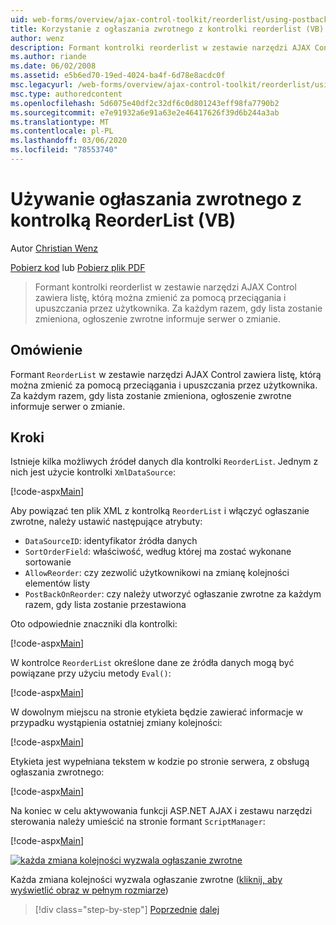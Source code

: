 ```yaml
---
uid: web-forms/overview/ajax-control-toolkit/reorderlist/using-postbacks-with-reorderlist-vb
title: Korzystanie z ogłaszania zwrotnego z kontrolki reorderlist (VB) | Microsoft Docs
author: wenz
description: Formant kontrolki reorderlist w zestawie narzędzi AJAX Control zawiera listę, którą można zmienić za pomocą przeciągania i upuszczania przez użytkownika. Za każdym razem, gdy lista zostanie zmieniona, a...
ms.author: riande
ms.date: 06/02/2008
ms.assetid: e5b6ed70-19ed-4024-ba4f-6d78e8acdc0f
msc.legacyurl: /web-forms/overview/ajax-control-toolkit/reorderlist/using-postbacks-with-reorderlist-vb
msc.type: authoredcontent
ms.openlocfilehash: 5d6075e40df2c32df6c0d801243eff98fa7790b2
ms.sourcegitcommit: e7e91932a6e91a63e2e46417626f39d6b244a3ab
ms.translationtype: MT
ms.contentlocale: pl-PL
ms.lasthandoff: 03/06/2020
ms.locfileid: "78553740"
---
```

# <a name="using-postbacks-with-reorderlist-vb"></a>Używanie ogłaszania zwrotnego z kontrolką ReorderList (VB)

Autor [Christian Wenz](https://github.com/wenz)

[Pobierz kod](https://download.microsoft.com/download/9/3/f/93f8daea-bebd-4821-833b-95205389c7d0/ReorderList4.vb.zip) lub [Pobierz plik PDF](https://download.microsoft.com/download/2/d/c/2dc10e34-6983-41d4-9c08-f78f5387d32b/reorderlist4VB.pdf)

> Formant kontrolki reorderlist w zestawie narzędzi AJAX Control zawiera listę, którą można zmienić za pomocą przeciągania i upuszczania przez użytkownika. Za każdym razem, gdy lista zostanie zmieniona, ogłoszenie zwrotne informuje serwer o zmianie.

## <a name="overview"></a>Omówienie

Formant `ReorderList` w zestawie narzędzi AJAX Control zawiera listę, którą można zmienić za pomocą przeciągania i upuszczania przez użytkownika. Za każdym razem, gdy lista zostanie zmieniona, ogłoszenie zwrotne informuje serwer o zmianie.

## <a name="steps"></a>Kroki

Istnieje kilka możliwych źródeł danych dla kontrolki `ReorderList`. Jednym z nich jest użycie kontrolki `XmlDataSource`:

[!code-aspx[Main](using-postbacks-with-reorderlist-vb/samples/sample1.aspx)]

Aby powiązać ten plik XML z kontrolką `ReorderList` i włączyć ogłaszanie zwrotne, należy ustawić następujące atrybuty:

- `DataSourceID`: identyfikator źródła danych
- `SortOrderField`: właściwość, według której ma zostać wykonane sortowanie
- `AllowReorder`: czy zezwolić użytkownikowi na zmianę kolejności elementów listy
- `PostBackOnReorder`: czy należy utworzyć ogłaszanie zwrotne za każdym razem, gdy lista zostanie przestawiona

Oto odpowiednie znaczniki dla kontrolki:

[!code-aspx[Main](using-postbacks-with-reorderlist-vb/samples/sample2.aspx)]

W kontrolce `ReorderList` określone dane ze źródła danych mogą być powiązane przy użyciu metody `Eval()`:

[!code-aspx[Main](using-postbacks-with-reorderlist-vb/samples/sample3.aspx)]

W dowolnym miejscu na stronie etykieta będzie zawierać informacje w przypadku wystąpienia ostatniej zmiany kolejności:

[!code-aspx[Main](using-postbacks-with-reorderlist-vb/samples/sample4.aspx)]

Etykieta jest wypełniana tekstem w kodzie po stronie serwera, z obsługą ogłaszania zwrotnego:

[!code-aspx[Main](using-postbacks-with-reorderlist-vb/samples/sample5.aspx)]

Na koniec w celu aktywowania funkcji ASP.NET AJAX i zestawu narzędzi sterowania należy umieścić na stronie formant `ScriptManager`:

[!code-aspx[Main](using-postbacks-with-reorderlist-vb/samples/sample6.aspx)]

[![każda zmiana kolejności wyzwala ogłaszanie zwrotne](using-postbacks-with-reorderlist-vb/_static/image2.png)](using-postbacks-with-reorderlist-vb/_static/image1.png)

Każda zmiana kolejności wyzwala ogłaszanie zwrotne ([kliknij, aby wyświetlić obraz w pełnym rozmiarze](using-postbacks-with-reorderlist-vb/_static/image3.png))

> [!div class="step-by-step"]
> [Poprzednie](drag-and-drop-via-reorderlist-cs.md)
> [dalej](drag-and-drop-via-reorderlist-vb.md)
